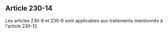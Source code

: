Article 230-14
----
Les articles 230-8 et 230-9 sont applicables aux traitements mentionnés à
l'article 230-12.
